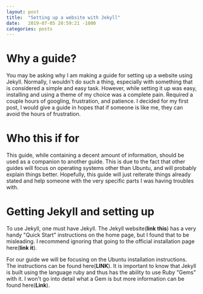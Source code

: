 ```yaml
---
layout: post
title:  "Setting up a website with Jekyll"
date:   2019-07-05 20:59:21 -1000
categories: posts
---
```

# Why a guide?

You may be asking why I am making a guide for setting up a website using Jekyll. Normally, I wouldn't do such a thing, especially with something that is considered a simple and easy task. However, while setting it up was easy, installing and using a theme of my choice was a complete pain. Required a couple hours of googling, frustration, and patience. I decided for my first post, I would give a guide in hopes that if someone is like me, they can avoid the hours of frustration.

# Who this if for

This guide, while containing a decent amount of information, should be used as a companion to another guide. This is due to the fact that other guides will focus on operating systems other than Ubuntu, and will probably explain things better. Hopefully, this guide will just reiterate things already stated and help someone with the very specific parts I was having troubles with.

# Getting Jekyll and setting up

To use Jekyll, one must have Jekyll. The Jekyll website(**link this**) has a very handy "Quick Start" instructions on the home page, but I found that to be misleading. I recommend ignoring that going to the official installation page here(**link it**).

For our guide we will be focusing on the Ubuntu installation instructions. The instructions can be found here(**LINK**). It is important to know that Jekyll is built using the language ruby and thus has the ability to use Ruby "Gems" with it. I won't go into detail what a Gem is but more information can be found here(**Link**).

